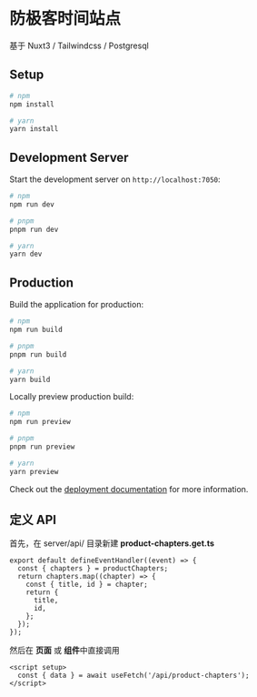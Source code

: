 # 防极客时间站点

基于 Nuxt3 / Tailwindcss / Postgresql


## Setup

```bash
# npm
npm install

# yarn
yarn install
```

## Development Server

Start the development server on `http://localhost:7050`:

```bash
# npm
npm run dev

# pnpm
pnpm run dev

# yarn
yarn dev
```

## Production

Build the application for production:

```bash
# npm
npm run build

# pnpm
pnpm run build

# yarn
yarn build
```

Locally preview production build:

```bash
# npm
npm run preview

# pnpm
pnpm run preview

# yarn
yarn preview
```

Check out the [deployment documentation](https://nuxt.com/docs/getting-started/deployment) for more information.


## 定义 API

首先，在 server/api/ 目录新建 **product-chapters.get.ts**

```
export default defineEventHandler((event) => {
  const { chapters } = productChapters;
  return chapters.map((chapter) => {
    const { title, id } = chapter;
    return {
      title,
      id,
    };
  });
});

```
然后在 **页面** 或 **组件**中直接调用

```
<script setup>
  const { data } = await useFetch('/api/product-chapters');
</script>
```
